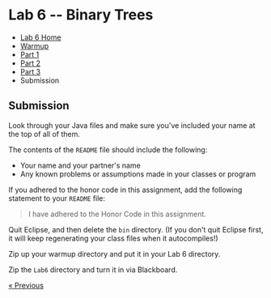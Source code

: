 # Lab 6 -- Binary Trees

* [Lab 6 Home](index.html)
* [Warmup](warmup.html)
* [Part 1](part1.html)
* [Part 2](part2.html)
* [Part 3](part3.html)
* Submission


## Submission

Look through your Java files and make sure you've included your name at the
top of all of them.

The contents of the `README` file should include the following:
- Your name and your partner's name
- Any known problems or assumptions made in your classes or program

If you adhered to the honor code in this assignment, add the following
statement to your `README` file:
> I have adhered to the Honor Code in this assignment.

Quit Eclipse, and then delete the `bin` directory.
(If you don't quit Eclipse first, it will keep regenerating your class
files when it autocompiles!)

Zip up your warmup directory and put it in your Lab 6 directory.

Zip the `Lab6` directory and turn it in via Blackboard.

[&laquo; Previous](part3.html)